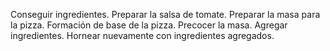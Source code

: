 Conseguir ingredientes.
Preparar la salsa de tomate.
Preparar la masa para la pizza.
Formación de base de la pizza.
Precocer la masa.
Agregar ingredientes.
Hornear nuevamente con ingredientes agregados.